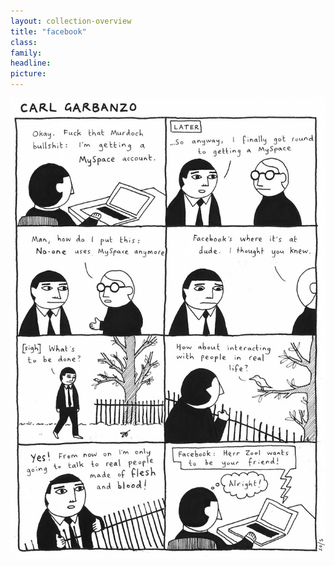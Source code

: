 ```yaml
---
layout: collection-overview
title: "facebook"
class:	
family:
headline:
picture:
---
```


![facebook](/assets/img/garbanzo/2007/facebook-900w.jpg)

